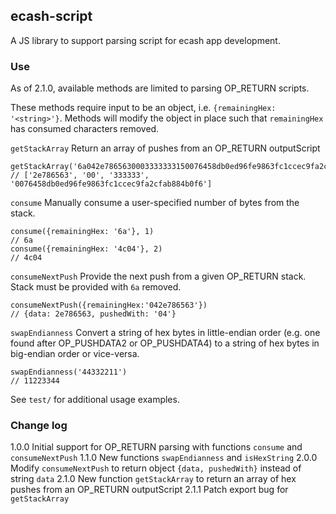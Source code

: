 ## ecash-script

A JS library to support parsing script for ecash app development.

### Use

As of 2.1.0, available methods are limited to parsing OP_RETURN scripts.

These methods require input to be an object, i.e. `{remainingHex: '<string>'}`. Methods will modify the object in place such that `remainingHex` has consumed characters removed.

`getStackArray`
Return an array of pushes from an OP_RETURN outputScript

```
getStackArray('6a042e7865630003333333150076458db0ed96fe9863fc1ccec9fa2cfab884b0f6')
// ['2e786563', '00', '333333', '0076458db0ed96fe9863fc1ccec9fa2cfab884b0f6']
```

`consume`
Manually consume a user-specified number of bytes from the stack.

```
consume({remainingHex: '6a'}, 1)
// 6a
consume({remainingHex: '4c04'}, 2)
// 4c04
```

`consumeNextPush`
Provide the next push from a given OP_RETURN stack. Stack must be provided with `6a` removed.

```
consumeNextPush({remainingHex:'042e786563'})
// {data: 2e786563, pushedWith: '04'}
```

`swapEndianness`
Convert a string of hex bytes in little-endian order (e.g. one found after OP_PUSHDATA2 or OP_PUSHDATA4) to a string of hex bytes in big-endian order or vice-versa.

```
swapEndianness('44332211')
// 11223344
```

See `test/` for additional usage examples.

### Change log

1.0.0 Initial support for OP_RETURN parsing with functions `consume` and `consumeNextPush`
1.1.0 New functions `swapEndianness` and `isHexString`
2.0.0 Modify `consumeNextPush` to return object `{data, pushedWith}` instead of string `data`
2.1.0 New function `getStackArray` to return an array of hex pushes from an OP_RETURN outputScript
2.1.1 Patch export bug for `getStackArray`
